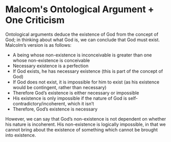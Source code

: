 # Malcom's Ontological Argument + One Criticism


Ontological arguments deduce the existence of God from the concept of God; in thinking about what God is, we can conclude that God must exist. Malcolm’s version is as follows: 

- A being whose non-existence is inconceivable is greater than one whose non-existence is conceivable
- Necessary existence is a perfection
- If God exists, he has necessary existence (this is part of the concept of God)
- If God does not exist, it is impossible for him to exist (as his existence would be contingent, rather than necessary)
- Therefore God’s existence is either necessary or impossible
- His existence is only impossible if the nature of God is self-contradictory/incoherent, which it isn’t
- Therefore, God’s existence is necessary

However, we can say that God’s non-existence is not dependent on whether his nature is incoherent. His non-existence is logically impossible, in that we cannot bring about the existence of something which cannot be brought into existence.